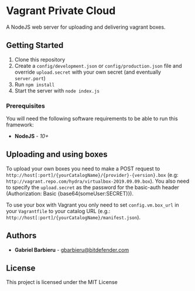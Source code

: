 # Vagrant Private Cloud

A NodeJS web server for uploading and delivering vagrant boxes.

## Getting Started

1. Clone this repository
2. Create a `config/development.json` or `config/production.json` file and override `upload.secret` with your own secret (and eventually `server.port`)
3. Run `npm install`
4. Start the server with `node index.js`

### Prerequisites

You will need the following software requirements to be able to run this framework:
* **NodeJS** - *10+*

## Uploading and using boxes
To upload your own boxes you need to make a POST request to `http://host[:port]/{yourCatalogName}/{provider}-{version}.box` (e.g: `http://vagrant.repo.com/hydra/virtualbox-2019.09.09.box`).
You also need to specify the `upload.secret` as the password for the basic-auth header (Authorization: Basic {base64(someUser:SECRET)}).
 
To use your box with Vagrant you only need to set `config.vm.box_url` in your `Vagrantfile` to your catalog URL (e.g.: `http://host[:port]/{yourCatalogName}/manifest.json`). 

## Authors

* **Gabriel Barbieru** - [gbarbieru@bitdefender.com](mailto:gbarbieru@bitdefender.com)

## License

This project is licensed under the MIT License